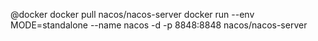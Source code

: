 @docker
docker pull nacos/nacos-server
docker run --env MODE=standalone --name nacos -d -p 8848:8848 nacos/nacos-server
